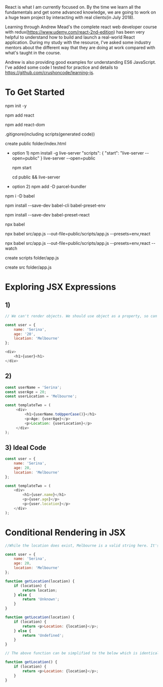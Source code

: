 React is what I am currently focused on. By the time we learn all the fundamentals and get some advanced knowledge, we are going to work on a huge team project by interacting with real clients(in July 2018). 

Learning through Andrew Mead's the complete react web developer course with redux(https://www.udemy.com/react-2nd-edition) has been very helpful to understand how to build and launch a real-world React application. During my study with the resource, I've asked some industry mentors about the different way that they are doing at work compared with what's taught in the course.

Andrew is also providing good examples for understanding ES6 JavaScript. I've added some code I tested for practice and details to https://github.com/crushoncode/learning-js.

# To Get Started

npm init -y

npm add react

npm add react-dom

.gitignore(including scripts(generated code)) 

create public folder/index.html 
 
* option 1) 
npm install -g live-server 
"scripts": {
    "start": "live-server --open=public"
}
live-server --open=public 

    npm start
   
    cd public && live-server

* option 2)
npm add -D parcel-bundler

npm i -D babel

npm install --save-dev babel-cli babel-preset-env

npm install --save-dev babel-preset-react

npx babel

npx babel src/app.js --out-file=public/scripts/app.js --presets=env,react

npx babel src/app.js --out-file=public/scripts/app.js --presets=env,react --watch

create scripts folder/app.js 

create src folder/app.js

# Exploring JSX Expressions

## 1)

```javascript
// We can't render objects. We should use object as a property, so can make user.name.

const user = {
    name: 'Serina',
    age: '20',
    location: 'Melbourne'
};

<div>
    <h1>{user}<h1>
</div>
```

## 2)

```javascript
const userName = 'Serina';
const userAge = 20;
const userLocation = 'Melbourne';

const templateTwo = (
     <div>
         <h1>{userName.toUpperCase()}</h1>
         <p>Age: {userAge}</p>
         <p>Location: {userLocation}</p>
     </div>
);
```

## 3) Ideal Code 

```javascript
const user = {
    name: 'Serina',
    age: 20,
    location: 'Melbourne'
};

const templateTwo = (
    <div>
        <h1>{user.name}</h1>
        <p>{user.age}</p>
        <p>{user.location}</p>
    </div>
);
```

# Conditional Rendering in JSX

```javascript
//While the location does exist, Melbourne is a valid string here. It's going to get passed in to get location and the return value is going to show up. If we go through get location we know we get the string.

const user = {
    name: 'Serina',
    age: 20,
    location: 'Melbourne'
};

function getLocation(location) {
    if (location) {
        return location;
    } else {
        return 'Unknown';
    }
}
```
```javascript
function getLocation(location) {
    if (location) {
        return <p>Location: {location}</p>;
    } else {
        return 'Undefined';
    }
}

// The above function can be simplified to the below which is identical.

function getLocation() {
    if (location) {
        return <p>Location: {location}</p>;
    }
}
```


